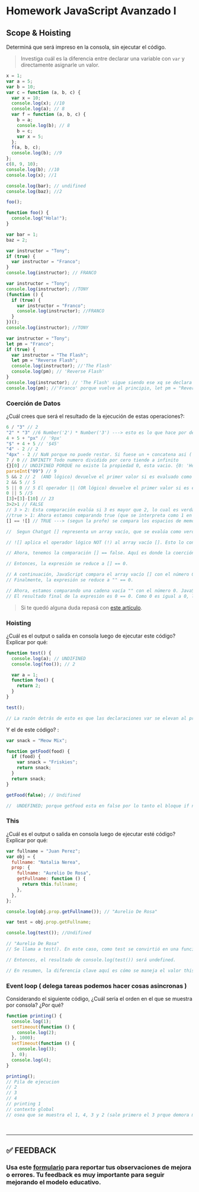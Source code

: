 # Homework JavaScript Avanzado I

## Scope & Hoisting

Determiná que será impreso en la consola, sin ejecutar el código.

> Investiga cuál es la diferencia entre declarar una variable con `var` y directamente asignarle un valor.

```javascript
x = 1;
var a = 5;
var b = 10;
var c = function (a, b, c) {
  var x = 10;
  console.log(x); //10
  console.log(a); // 8
  var f = function (a, b, c) {
    b = a;
    console.log(b); // 8
    b = c;
    var x = 5;
  };
  f(a, b, c);
  console.log(b); //9
};
c(8, 9, 10);
console.log(b); //10
console.log(x); //1
```

```javascript
console.log(bar); // undifined
console.log(baz); //2

foo();

function foo() {
  console.log("Hola!");
}

var bar = 1;
baz = 2;
```

```javascript
var instructor = "Tony";
if (true) {
  var instructor = "Franco";
}
console.log(instructor); // FRANCO
```

```javascript
var instructor = "Tony";
console.log(instructor); //TONY
(function () {
  if (true) {
    var instructor = "Franco";
    console.log(instructor); //FRANCO
  }
})();
console.log(instructor); //TONY
```

```javascript
var instructor = "Tony";
let pm = "Franco";
if (true) {
  var instructor = "The Flash";
  let pm = "Reverse Flash";
  console.log(instructor); //'The Flash'
  console.log(pm); // 'Reverse Flash'
}
console.log(instructor); // 'The Flash' sigue siendo ese xq se declara con var. Como no hay contexto nuevo se pisan los valores.
console.log(pm); //'Franco' porque vuelve al principio, let pm = "Reverse Flash" este esta dentro de otro scope, tiene sentido dentro de las llaves. fuera de esono existe.
```

### Coerción de Datos

¿Cuál crees que será el resultado de la ejecución de estas operaciones?:

```javascript
6 / "3" // 2
"2" * "3" //6 Number('2') * Number('3') ---> esto es lo que hace por dentras JS
4 + 5 + "px" // '9px'
"$" + 4 + 5 // '$45'
"4" - 2 // 2
"4px" - 2 // NaN porque no puede restar. Si fuese un + concatena asi ('4px2')
7 / 0 // INFINITY Todo numero dividido por cero tiende a infinito
{}[0] // UNDIFINED PORQUE no existe la propiedad 0, esta vacio. {0: 'Hola'}[0] ---> ahi si funcionaria. Accede mediante bracket notation a la propiedad del objeto
parseInt("09") // 9
5 && 2 // 2  (AND lógico) devuelve el primer valor si es evaluado como falso; de lo contrario, devuelve el segundo valor.
2 && 5 // 5
5 || 0 // 5 El operador || (OR lógico) devuelve el primer valor si es evaluado como verdadero; de lo contrario, devuelve el segundo valor
0 || 5 //5
[3]+[3]-[10] // 23
3>2>1 // FALSE
// 3 > 2: Esta comparación evalúa si 3 es mayor que 2, lo cual es verdadero. Por lo tanto, esta parte de la expresión se evalúa como true.
//true > 1: Ahora estamos comparando true (que se interpreta como 1 en una comparación numérica) con 1. La comparación 1 > 1 es falsa, ya que 1 no es mayor que 1. Por lo tanto, el resultado final de la expresión 3 > 2 > 1 es false.
[] == ![] // TRUE ---> (segun la profe) se compara los espacios de memoria, y como no ocupan los mismos espacios es true. si fuese [] == [] ---> daria false porque no sepuede igualar porque ocupan distintos espacios de memoria. Aplica tbn para objetos  

//  Segun Chatgpt [] representa un array vacío, que se evalúa como verdadero en un contexto booleano.

// ![] aplica el operador lógico NOT (!) al array vacío []. Esto lo convierte en false porque !true es false.

// Ahora, tenemos la comparación [] == false. Aquí es donde la coerción de tipos entra en juego. JavaScript intenta convertir ambos lados de la igualdad a un tipo común para realizar la comparación. En este caso, el operador == convertirá false en un número, lo cual se hace porque false se considera como 0 en la conversión numérica.

// Entonces, la expresión se reduce a [] == 0.

// A continuación, JavaScript compara el array vacío [] con el número 0. En este caso, JavaScript intenta convertir el array en una cadena antes de realizar la comparación. Un array vacío se convierte en una cadena vacía "".
// Finalmente, la expresión se reduce a "" == 0.

// Ahora, estamos comparando una cadena vacía "" con el número 0. JavaScript convierte la cadena vacía en un número 0 antes de realizar la comparación.
// El resultado final de la expresión es 0 == 0. Como 0 es igual a 0, la expresión [] == ![] es verdadera.
```

> Si te quedó alguna duda repasá con [este artículo](http://javascript.info/tutorial/object-conversion).

### Hoisting

¿Cuál es el output o salida en consola luego de ejecutar este código? Explicar por qué:

```javascript
function test() {
  console.log(a); // UNDIFINED
  console.log(foo()); // 2

  var a = 1;
  function foo() {
    return 2;
  }
}

test();

// La razón detrás de esto es que las declaraciones var se elevan al principio del ámbito en el que están definidas, pero las asignaciones de valores se mantienen en su lugar. Por lo tanto, aunque a se declara al comienzo de la función test(), su valor se establece más adelante en 1, después de que se haya realizado la primera llamada a console.log(a). La función foo(), por otro lado, se declara antes de su uso, por lo que está disponible cuando se llama.
```

Y el de este código? :

```javascript
var snack = "Meow Mix";

function getFood(food) {
  if (food) {
    var snack = "Friskies";
    return snack;
  }
  return snack;
}

getFood(false); // Undifined

//  UNDEFINED; porque getFood esta en false por lo tanto el bloque if no se ejecuta. de esta manera se EN LA FASE DE CREACION SE GUARDO VAR SNACK: UNDIFINED PEOR NO SE PASO A LA FASE DE EJECUCUION
```

### This

¿Cuál es el output o salida en consola luego de ejecutar esté código? Explicar por qué:

```javascript
var fullname = "Juan Perez";
var obj = {
  fullname: "Natalia Nerea",
  prop: {
    fullname: "Aurelio De Rosa",
    getFullname: function () {
      return this.fullname;
    },
  },
};

console.log(obj.prop.getFullname()); // "Aurelio De Rosa"

var test = obj.prop.getFullname;

console.log(test()); //Undifined

// "Aurelio De Rosa"
// Se llama a test(). En este caso, como test se convirtió en una función independiente sin contexto, this dentro de la función test no está relacionado con ningún objeto. Por lo tanto, this.fullname se evalúa como undefined porque no hay un objeto que tenga una propiedad fullname.

// Entonces, el resultado de console.log(test()) será undefined.

// En resumen, la diferencia clave aquí es cómo se maneja el valor this en el contexto de la función. Cuando getFullname se llama directamente desde obj.prop, this se refiere a obj.prop, pero cuando se asigna a test y se llama como una función independiente, this ya no tiene un contexto definido y se convierte en undefined.
```

### Event loop ( delega tareas podemos hacer cosas asincronas )

Considerando el siguiente código, ¿Cuál sería el orden en el que se muestra por consola? ¿Por qué?

```javascript
function printing() {
  console.log(1);
  setTimeout(function () {
    console.log(2);
  }, 1000);
  setTimeout(function () {
    console.log(3);
  }, 0);
  console.log(4);
}

printing();
// Pila de ejecucion
// 2
// 3
// 4
// printing 1
// contexto global
// osea que se muestra el 1, 4, 3 y 2 (sale primero el 3 prque demora menos segundos que el 2)
```

</br >

---

## **✅ FEEDBACK**

### Usa este [**formulario**](https://docs.google.com/forms/d/e/1FAIpQLSe1MybH_Y-xcp1RP0jKPLndLdJYg8cwyHkSb9MwSrEjoxyzWg/viewform) para reportar tus observaciones de mejora o errores. Tu feedback es muy importante para seguir mejorando el modelo educativo.
